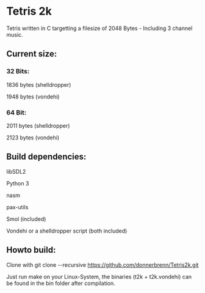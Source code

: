 # Tetris 2k

Tetris written in C targetting a filesize of 2048 Bytes - Including 3 channel music.


## Current size: 

### 32 Bits:

1836 bytes (shelldropper)

1948 bytes (vondehi)

### 64 Bit:

2011 bytes (shelldropper)

2123 bytes (vondehi)


## Build dependencies:

libSDL2

Python 3

nasm

pax-utils

Smol (included)

Vondehi or a shelldropper script (both included)

## Howto build:
Clone with 
git clone --recursive https://github.com/donnerbrenn/Tetris2k.git

Just run make on your Linux-System, the binaries (t2k + t2k.vondehi) can be found in the bin folder after compilation. 
